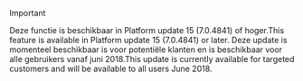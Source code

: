 > [!IMPORTANT]
> <span data-ttu-id="c19f0-101">Deze functie is beschikbaar in Platform update 15 (7.0.4841) of hoger.</span><span class="sxs-lookup"><span data-stu-id="c19f0-101">This feature is available in Platform update 15 (7.0.4841) or later.</span></span> <span data-ttu-id="c19f0-102">Deze update is momenteel beschikbaar is voor potentiële klanten en is beschikbaar voor alle gebruikers vanaf juni 2018.</span><span class="sxs-lookup"><span data-stu-id="c19f0-102">This update is currently available for targeted customers and will be available to all users June 2018.</span></span>
